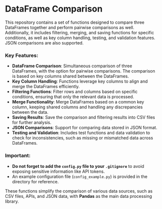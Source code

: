# DataFrame Comparison

This repository contains a set of functions designed to compare three DataFrames together and perform pairwise comparisons as well. Additionally, it includes filtering, merging, and saving functions for specific conditions, as well as key column handling, testing, and validation features. JSON comparisons are also supported.

### Key Features:
- **DataFrame Comparison**: Simultaneous comparison of three DataFrames, with the option for pairwise comparisons. The comparison is based on key columns shared between the DataFrames.
- **Key Column Handling**: Functions leverage key columns to align and merge the DataFrames efficiently.
- **Filtering Functions**: Filter rows and columns based on specific conditions, ensuring that only the relevant data is processed.
- **Merge Functionality**: Merge DataFrames based on a common key column, keeping shared columns and handling any discrepancies between the data.
- **Saving Results**: Save the comparison and filtering results into CSV files for further analysis.
- **JSON Comparisons**: Support for comparing data stored in JSON format.
- **Testing and Validation**: Includes test functions and data validation to check for inconsistencies, such as missing or mismatched data across DataFrames.

### Important:
- **Do not forget to add the `config.py` file to your `.gitignore`** to avoid exposing sensitive information like API tokens. 
- An example configuration file (`config_example.py`) is provided in the directory for reference.

These functions simplify the comparison of various data sources, such as CSV files, APIs, and JSON data, with **Pandas** as the main data processing library.

